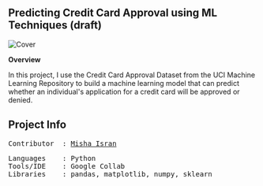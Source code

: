 ## **Predicting Credit Card Approval using ML Techniques (draft)**

![Cover](https://github.com/mishaisran/Projects/blob/master/Predicting%20Credit%20Card%20Approvals/Images/Cover_CCA.PNG)

**Overview**

In this project, I use the Credit Card Approval Dataset from the UCI Machine Learning Repository to build a machine learning model that can predict whether an individual's application for a credit card will be approved or denied.

**Project Info**
---
<pre>
Contributor  : <a href=https://github.com/Al-Cap>Misha Isran</a>
</pre>

<pre>
Languages    : Python
Tools/IDE    : Google Collab
Libraries    : pandas, matplotlib, numpy, sklearn
</pre>
  </tbody>
</table>
